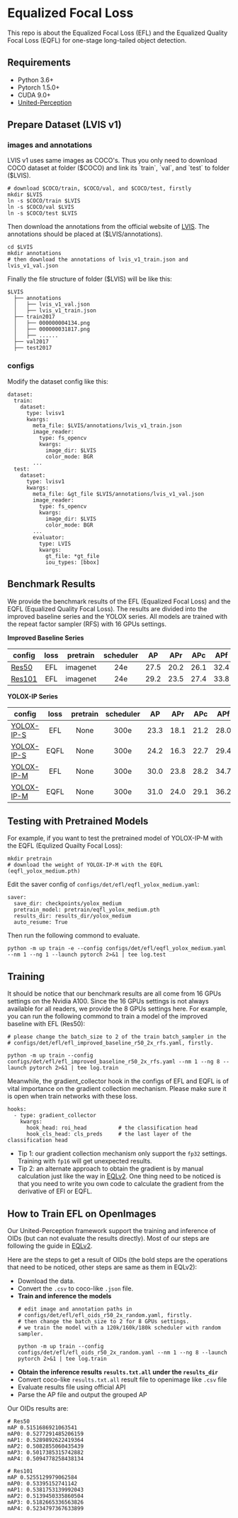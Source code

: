 # Equalized Focal Loss

This repo is about the Equalized Focal Loss (EFL)  and the Equalized Quality Focal Loss (EQFL) for one-stage long-tailed object detection.

## Requirements

- Python 3.6+
- Pytorch 1.5.0+
- CUDA 9.0+
- [United-Perception](https://github.com/ModelTC/United-Perception)

## Prepare Dataset (LVIS v1)
### images and annotations

LVIS v1 uses same images as COCO's. Thus you only need to download COCO dataset at folder ($COCO) and link its `train`, `val`, and `test` to folder ($LVIS).
```
# download $COCO/train, $COCO/val, and $COCO/test, firstly
mkdir $LVIS
ln -s $COCO/train $LVIS
ln -s $COCO/val $LVIS
ln -s $COCO/test $LVIS
```
Then download the annotations from the official website of [LVIS](https://www.lvisdataset.org/dataset). The annotations should be placed at ($LVIS/annotations).
```
cd $LVIS
mkdir annotations
# then download the annotations of lvis_v1_train.json and lvis_v1_val.json
```
Finally the file structure of folder ($LVIS) will be like this:
```
$LVIS
  ├── annotations
  │   ├── lvis_v1_val.json
  │   ├── lvis_v1_train.json
  ├── train2017
  │   ├── 000000004134.png
  │   ├── 000000031817.png
  │   ├── ......
  ├── val2017
  ├── test2017
```
### configs

Modify the dataset config like this:
```
dataset:
  train:
    dataset:
      type: lvisv1
      kwargs:
        meta_file: $LVIS/annotations/lvis_v1_train.json
        image_reader:
          type: fs_opencv
          kwargs:
            image_dir: $LVIS
            color_mode: BGR
        ...
  test:
    dataset:
      type: lvisv1
      kwargs:
        meta_file: &gt_file $LVIS/annotations/lvis_v1_val.json
        image_reader:
          type: fs_opencv
          kwargs:
            image_dir: $LVIS
            color_mode: BGR
        ...
        evaluator:
          type: LVIS
          kwargs:
            gt_file: *gt_file
            iou_types: [bbox]
```

## Benchmark Results

We provide the benchmark results of the EFL (Equalized Focal Loss) and the EQFL (Equalized Quality Focal Loss).
The results are divided into the improved baseline series and the YOLOX series.
All models are trained with the repeat factor sampler (RFS) with 16 GPUs settings.

**Improved Baseline Series**

|config  | loss | pretrain | scheduler | AP | APr | APc | APf | weights |
|------|:---:|:---:|:---:|:---:|:---:|:---:|:---:|---:|
|[Res50](https://github.com/ModelTC/United-Perception/tree/main/configs/det/efl/efl_improved_baseline_r50_2x_rfs.yaml)| EFL | imagenet | 24e | 27.5 | 20.2 | 26.1 | 32.4 | [model](https://github.com/ModelTC/United-Perception/releases/download/0.1.0/efl_improved_baseline_r50.pth) |
|[Res101](https://github.com/ModelTC/United-Perception/tree/main/configs/det/efl/efl_improved_baseline_r50_2x_rfs.yaml) | EFL | imagenet | 24e | 29.2 | 23.5 | 27.4 | 33.8 | [model](https://github.com/ModelTC/United-Perception/releases/download/0.1.0/efl_improved_baseline_r101.pth) |

**YOLOX-IP Series**

|config  | loss | pretrain | scheduler | AP | APr | APc | APf | weights |
|------|:---:|:---:|:---:|:---:|:---:|:---:|:---:|---:|
|[YOLOX-IP-S](https://github.com/ModelTC/United-Perception/tree/main/configs/det/efl/efl_yolox_small.yaml)| EFL | None | 300e | 23.3 | 18.1 | 21.2 | 28.0 | [model](https://github.com/ModelTC/United-Perception/releases/download/0.1.0/efl_yolox_small.pth) |
|[YOLOX-IP-S](https://github.com/ModelTC/United-Perception/tree/main/configs/det/efl/eqfl_yolox_small.yaml)| EQFL | None | 300e | 24.2 | 16.3 | 22.7 | 29.4 | [model](https://github.com/ModelTC/United-Perception/releases/download/0.1.0/eqfl_yolox_small.pth) |
|[YOLOX-IP-M](https://github.com/ModelTC/United-Perception/tree/main/configs/det/efl/efl_yolox_medium.yaml)| EFL | None | 300e | 30.0 | 23.8 | 28.2 | 34.7 | [model](https://github.com/ModelTC/United-Perception/releases/download/0.1.0/efl_yolox_medium.pth) |
|[YOLOX-IP-M](https://github.com/ModelTC/United-Perception/tree/main/configs/det/efl/eqfl_yolox_medium.yaml)| EQFL | None | 300e | 31.0 | 24.0 | 29.1 | 36.2 | [model](https://github.com/ModelTC/United-Perception/releases/download/0.1.0/eqfl_yolox_medium.pth) |

## Testing with Pretrained Models

For example, if you want to test the pretrained model of YOLOX-IP-M with the EQFL (Equlized Quailty Focal Loss):
```
mkdir pretrain
# download the weight of YOLOX-IP-M with the EQFL (eqfl_yolox_medium.pth)
``` 
Edit the saver config of `configs/det/efl/eqfl_yolox_medium.yaml`:
```
saver:
  save_dir: checkpoints/yolox_medium
  pretrain_model: pretrain/eqfl_yolox_medium.pth
  results_dir: results_dir/yolox_medium
  auto_resume: True
```
Then run the following commond to evaluate.
```
python -m up train -e --config configs/det/efl/eqfl_yolox_medium.yaml --nm 1 --ng 1 --launch pytorch 2>&1 | tee log.test
```

## Training

It should be notice that our benchmark results are all come from 16 GPUs settings on the Nvidia A100. Since the 16 GPUs settings is not always available for all readers, we provide the 8 GPUs settings here. For example, you can run the following commond to train a model of the improved baseline with EFL (Res50):
```
# please change the batch_size to 2 of the train batch_sampler in the 
# configs/det/efl/efl_improved_baseline_r50_2x_rfs.yaml, firstly.

python -m up train --config configs/det/efl/efl_improved_baseline_r50_2x_rfs.yaml --nm 1 --ng 8 --launch pytorch 2>&1 | tee log.train
```
Meanwhile, the gradient_collector hook in the configs of EFL and EQFL is of vital importance on the gradient collection mechanism. Please make sure it is open when train networks with these loss.
```
hooks:
  - type: gradient_collector
    kwargs:
      hook_head: roi_head          # the classification head
      hook_cls_head: cls_preds     # the last layer of the classification head
```
- Tip 1: our gradient collection mechanism only support the `fp32` settings. Training with `fp16` will get unexpected results.
- Tip 2: an alternate approach to obtain the gradient is by manual calculation just like the way in [EQLv2](https://github.com/tztztztztz/eqlv2/blob/master/mmdet/models/losses/eqlv2.py#L90). One thing need to be noticed is that you need to write you own code to calculate the gradient from the derivative of EFl or EQFL.


## How to Train EFL on OpenImages

Our United-Perception framework support the training and inference of OIDs (but can not evaluate the results directly). Most of our steps are following the guide in [EQLv2](https://github.com/tztztztztz/eqlv2#how-to-train-eqlv2-on-openimages). 

Here are the steps to get a result of OIDs (the bold steps are the operations that need to be noticed, other steps are same as them in EQLv2):
- Download the data.
- Convert the `.csv` to coco-like `.json` file.
- **Train and inference the models**
    ```
    # edit image and annotation paths in 
    # configs/det/efl/efl_oids_r50_2x_random.yaml, firstly.
    # then change the batch_size to 2 for 8 GPUs settings.
    # we train the model with a 120k/160k/180k scheduler with random sampler.

    python -m up train --config configs/det/efl/efl_oids_r50_2x_random.yaml --nm 1 --ng 8 --launch pytorch 2>&1 | tee log.train
    ```
- **Obtain the inference results `results.txt.all` under the `results_dir`**
- Convert coco-like `results.txt.all` result file to openimage like `.csv` file
- Evaluate results file using official API
- Parse the AP file and output the grouped AP

Our OIDs results are:
```
# Res50
mAP 0.5151686921063541
mAP0: 0.5277291485206159
mAP1: 0.5289892622419364
mAP2: 0.5082855060435439
mAP3: 0.5017385315742882
mAP4: 0.5094778258438134

# Res101
mAP 0.5255129979062584
mAP0: 0.53395152741142
mAP1: 0.5381753139992043
mAP2: 0.5139450335860504
mAP3: 0.5182665336563826
mAP4: 0.5234797367633899
```
